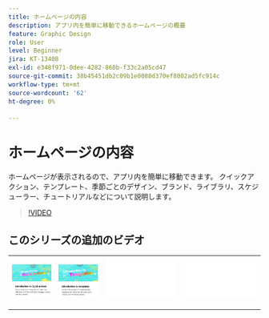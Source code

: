 ```yaml
---
title: ホームページの内容
description: アプリ内を簡単に移動できるホームページの概要
feature: Graphic Design
role: User
level: Beginner
jira: KT-13408
exl-id: e348f971-0dee-4282-860b-f33c2a05cd47
source-git-commit: 38b45451db2c09b1e0080d370ef8002ad5fc914c
workflow-type: tm+mt
source-wordcount: '62'
ht-degree: 0%

---
```


# ホームページの内容

ホームページが表示されるので、アプリ内を簡単に移動できます。 クイックアクション、テンプレート、季節ごとのデザイン、ブランド、ライブラリ、スケジューラー、チュートリアルなどについて説明します。

>[!VIDEO](https://video.tv.adobe.com/v/3426924?quality=12&learn=on&hidetitle=true)

## このシリーズの追加のビデオ

<table style="table-layout:fixed">
<tr>
    <td>
      <a href="quick-actions.md">
         <img alt="クイックアクションの概要" src="assets/quick-actions.png" />
      </a>
    </td>
    <td>
      <a href="introduction-templates.md">
         <img alt="クイックアクションの概要" src="assets/introduction-templates.png" />
      </a>
    </td>
    <td>
      <img alt="スペーサー" src="../assets/Whitespacer.png" />
      <div>
      <br>
    </td>
   <td>
      <img alt="スペーサー" src="../assets/Whitespacer.png" />
      <div>
      <br>
   </td>
</tr>
</table>
